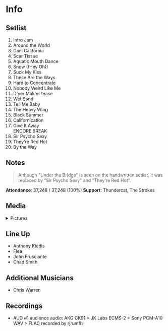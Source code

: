 # Info

## Setlist

1. Intro Jam
2. Around the World
3. Dani California
4. Scar Tissue
5. Aquatic Mouth Dance
6. Snow ((Hey Oh))
7. Suck My Kiss
8. These Are the Ways
9. Hard to Concentrate
10. Nobody Weird Like Me
11. D'yer Mak'er tease
12. Wet Sand
13. Tell Me Baby
14. The Heavy Wing
15. Black Summer
16. Californication
17. Give It Away
<br> ENCORE BREAK
18. Sir Psycho Sexy
19. They're Red Hot
20. By the Way

## Notes

> Although "Under the Bridge" is seen on the handwritten setlist, it was replaced by "Sir Psycho Sexy" and "They're Red Hot".

**Attendance**: 37,248 / 37,248 (100%)
**Support**: Thundercat, The Strokes

## Media 

<details>
  <summary>Pictures</summary>
  <!--<img alt="Setlist" title="Setlist" src="_.jpg" height="200" />-->
</details>

## Line Up

* Anthony Kiedis
* Flea
* John Frusciante
* Chad Smith

## Additional Musicians
* Chris Warren

## Recordings

* AUD #1 audience audio: AKG CK91 > JK Labs ECMS-2 > Sony PCM-A10 WAV > FLAC recorded by rjrumfh